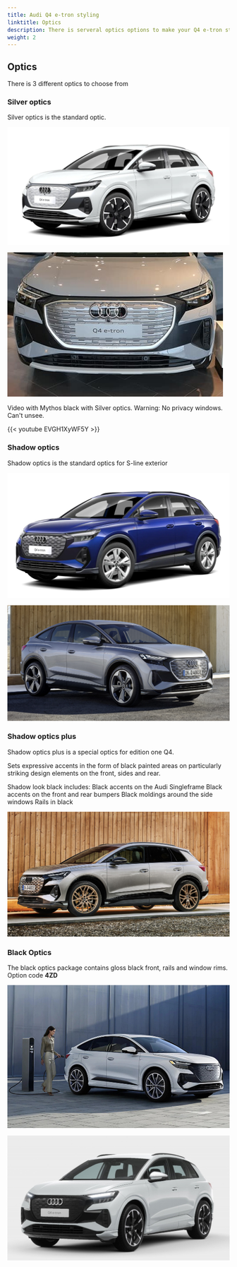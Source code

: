 ```yaml
---
title: Audi Q4 e-tron styling
linktitle: Optics
description: There is serveral optics options to make your Q4 e-tron stick out from the crowd
weight: 2
---
```


## Optics

There is 3 different optics to choose from

### Silver optics

Silver optics is the standard optic.

![Audi Q4 ](paint_glacierwhite_4.jpg "Audi Q4 Sportback 50 e-tron quattro in Glacier white")

![Audi Q4 ](silveroptics.jpg "Audi Q4 with silver optics")

Video with Mythos black with Silver optics. Warning: No privacy windows. Can't unsee.

{{< youtube EVGH1XyWF5Y >}}

### Shadow optics

Shadow optics is the standard optics for S-line exterior

![Shadow optics](shadowlook.jpg "Shadow look")

![Shadow optics](shadowlook2.jpg "Florett Silver with Shadow look and contrast color")

### Shadow optics plus

Shadow optics plus is a special optics for edition one Q4.

Sets expressive accents in the form of black painted areas on particularly striking design elements on the front, sides and rear.

Shadow look black includes:
Black accents on the Audi Singleframe
Black accents on the front and rear bumpers
Black moldings around the side windows
Rails in black

![Audi Q4 ](paint_typhoongrey_1.jpg "Audi Q4 50 e-tron quattro in typhoon grey and shadow look plus")

### Black Optics

The black optics package contains gloss black front, rails and window rims. Option code **4ZD**

![Audi Q4 ](paint_glacierwhite_5.jpg "Audi Q4 Sportback 50 e-tron quattro in Glacier white with black optics")

![Audi Q4 ](paint_glacierwhite_3.jpg "Audi Q4 Sportback 50 e-tron quattro in Glacier white with black optics")


